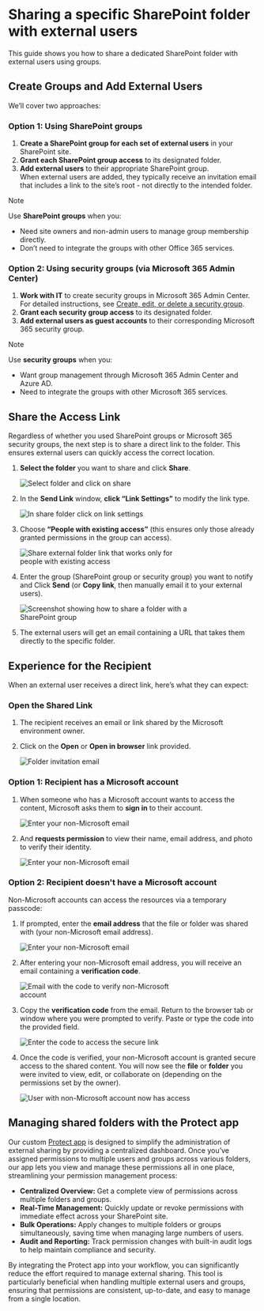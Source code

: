 # Sharing a specific SharePoint folder with external users

This guide shows you how to share a dedicated SharePoint folder with external users using groups.

## Create Groups and Add External Users
We’ll cover two approaches:
  
### Option 1: Using SharePoint groups

1. **Create a SharePoint group for each set of external users** in your SharePoint site.
2. **Grant each SharePoint group access** to its designated folder.
3. **Add external users** to their appropriate SharePoint group.  
When external users are added, they typically receive an invitation email that includes a link to the site’s root - not directly to the intended folder.
> [!NOTE]
> Use **SharePoint groups** when you:
> - Need site owners and non-admin users to manage group membership directly.
> - Don’t need to integrate the groups with other Office 365 services.

### Option 2: Using security groups (via Microsoft 365 Admin Center)

1. **Work with IT** to create security groups in Microsoft 365 Admin Center.  
   For detailed instructions, see [Create, edit, or delete a security group](https://learn.microsoft.com/en-us/microsoft-365/admin/email/create-edit-or-delete-a-security-group).
2. **Grant each security group access** to its designated folder.
3. **Add external users as guest accounts** to their corresponding Microsoft 365 security group.
> [!NOTE]
> Use **security groups** when you:
> - Want group management through Microsoft 365 Admin Center and Azure AD.
> - Need to integrate the groups with other Microsoft 365 services.

## Share the Access Link

Regardless of whether you used SharePoint groups or Microsoft 365 security groups, the next step is to share a direct link to the folder. This ensures external users can quickly access the correct location.

1. **Select the folder** you want to share and click **Share**.
   
   <img src="/_media/select-folder-and-click-on-share.png" alt="Select folder and click on share" style="max-width:350px;" />

2. In the **Send Link** window, **click “Link Settings”** to modify the link type.
   
   <img src="/_media/in-share-folder-click-on-link-settings.png" alt="In share folder click on link settings" style="max-width:350px;" />

3. Choose **“People with existing access”** (this ensures only those already granted permissions in the group can access).
   
   <img src="/_media/share-external-folder-only-people-with-existing-access.png" alt="Share external folder link that works only for people with existing access" style="max-width:350px;" />

4. Enter the group (SharePoint group or security group) you want to notify and Click **Send** (or **Copy link**, then manually email it to your external users).
   
   <img src="/_media/share-external-folder-with-sharepoint-group.png" alt="Screenshot showing how to share a folder with a SharePoint group" style="max-width:350px;" />

5. The external users will get an email containing a URL that takes them directly to the specific folder.

## Experience for the Recipient
When an external user receives a direct link, here’s what they can expect:

### Open the Shared Link

1. The recipient receives an email or link shared by the Microsoft environment owner.
2. Click on the **Open** or **Open in browser** link provided.
   
   <img src="/_media/invited-you-to-view-a-folder-email.png" alt="Folder invitation email" style="max-width:350px;" />

### Option 1: Recipient has a Microsoft account
1. When someone who has a Microsoft account wants to access the content, Microsoft asks them to **sign in** to their account.
   
   <img src="/_media/sign-in-filed-for-microsoft-organisation-accounts.png" alt="Enter your non-Microsoft email" style="max-width:350px;" />
2. And **requests permission** to view their name, email address, and photo to verify their identity.
   
   <img src="/_media/microsoft-requests-permission-fir-sign-in.png" alt="Enter your non-Microsoft email" style="max-width:350px;" />

### Option 2: Recipient doesn't have a Microsoft account
Non-Microsoft accounts can access the resources via a temporary passcode:

1. If prompted, enter the **email address** that the file or folder was shared with (your non-Microsoft email address).
   
   <img src="/_media/to-open-the-shared-link-enter-your-non-microsoft-account-email.png" alt="Enter your non-Microsoft email" style="max-width:350px;" />

2. After entering your non-Microsoft email address, you will receive an email containing a **verification code**.
   
   <img src="/_media/email-with-code-to-verify-your-non-microsoft-account-to-access-shared-folder.png" alt="Email with the code to verify non-Microsoft account" style="max-width:350px;" />

3. Copy the **verification code** from the email. Return to the browser tab or window where you were prompted to verify. Paste or type the code into the provided field.
   
   <img src="/_media/to-open-secure-link-enter-code-from-non-microsoft-account-email.png" alt="Enter the code to access the secure link" style="max-width:350px;" />

1. Once the code is verified, your non-Microsoft account is granted secure access to the shared content. You will now see the **file** or **folder** you were invited to view, edit, or collaborate on (depending on the permissions set by the owner).
   
   <img src="/_media/user-with-non-microsoft-account-will-be-granted-access-to-the-shared-file-or-folder.png" alt="User with non-Microsoft account now has access" style="max-width:350px;" />

## Managing shared folders with the Protect app
Our custom [Protect app](~/docs/share-features.md) is designed to simplify the administration of external sharing by providing a centralized dashboard. Once you’ve assigned permissions to multiple users and groups across various folders, our app lets you view and manage these permissions all in one place, streamlining your permission management process:

- **Centralized Overview:** Get a complete view of permissions across multiple folders and groups.
- **Real-Time Management:** Quickly update or revoke permissions with immediate effect across your SharePoint site.
- **Bulk Operations:** Apply changes to multiple folders or groups simultaneously, saving time when managing large numbers of users.
- **Audit and Reporting:** Track permission changes with built-in audit logs to help maintain compliance and security.

By integrating the Protect app into your workflow, you can significantly reduce the effort required to manage external sharing. This tool is particularly beneficial when handling multiple external users and groups, ensuring that permissions are consistent, up-to-date, and easy to manage from a single location.